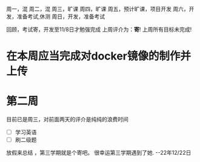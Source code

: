 周一，混
周二，混
周三，旷课
周四，旷课
周五，预计旷课，项目开发
周六，开发，准备考试,休测
周日，开发，准备考试


回顾，考试寄，开发至11/8日才勉强完成
上周评介为：**寄**!
上周所有目标未完成!
# 在本周应当完成对docker镜像的制作并上传

# 第二周
目前已是周三，对前面两天的评介是纯纯的浪费时间

- [ ] 学习英语
- [ ] 刷二级题

放假来总结 ，第三学期就是个寄吧。
很幸运第三学期遇到了她.	--22年12/22日


<!--stackedit_data:
eyJoaXN0b3J5IjpbMTc2NTA0NTQ2NSwtOTIzMTY3MzcyXX0=
-->